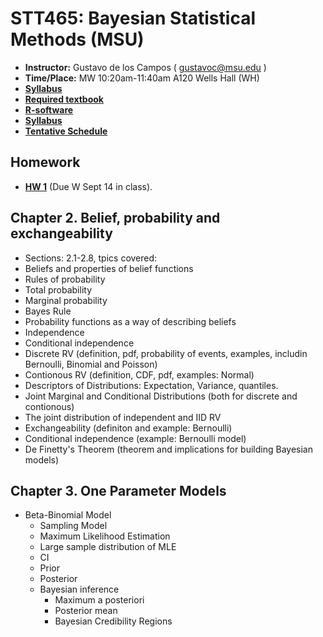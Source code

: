 # STT465: Bayesian Statistical Methods (MSU)


* **Instructor:** Gustavo de los Campos ( gustavoc@msu.edu )
* **Time/Place:** MW 10:20am-11:40am A120 Wells Hall (WH)   
* **[Syllabus](https://github.com/gdlc/STT465/blob/master/STT465_Syllabus.pdf)**
* **[Required textbook](http://www.stat.washington.edu/people/pdhoff/book.php)**
* **[R-software](http://www.r-project.org/)**
* **[Syllabus](https://github.com/gdlc/STT465/blob/master/STT465_Syllabus.pdf)**
* **[Tentative Schedule](https://github.com/gdlc/STT465/blob/master/SCHEDULE.pdf)**

## Homework
 * **[HW 1](https://www.dropbox.com/s/xj5uf9540udtdje/HW1_STT465.pdf?dl=0)** (Due W Sept 14 in class).

## Chapter 2. Belief, probability and exchangeability

 * Sections: 2.1-2.8, tpics covered:
  * Beliefs and properties of belief functions
  * Rules of probability
   * Total probability
   * Marginal probability
   * Bayes Rule
  * Probability functions as a way of describing beliefs
  * Independence
  * Conditional independence
  * Discrete RV (definition, pdf, probability of events, examples, includin Bernoulli, Binomial and Poisson)
  * Contionous RV (definition, CDF, pdf, examples: Normal)
  * Descriptors of Distributions: Expectation, Variance, quantiles.
  * Joint Marginal and Conditional Distributions (both for discrete and contionous)
  * The joint distribution of independent and IID RV
  * Exchangeability (definiton and example: Bernoulli)
  * Conditional independence (example: Bernoulli model)
  * De Finetty's Theorem (theorem and implications for building Bayesian models)
 
## Chapter 3. One Parameter Models
 * Beta-Binomial Model
    * Sampling Model
    * Maximum Likelihood Estimation
    * Large sample distribution of MLE
    * CI
    * Prior
    * Posterior
    * Bayesian inference
      * Maximum a posteriori
      * Posterior mean
      * Bayesian Credibility Regions
